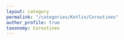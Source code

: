 ```yaml
---
layout: category
permalink: "/categories/Kotlin/Coroutines"
author_profile: true
taxonomy: Coroutines
---
```


